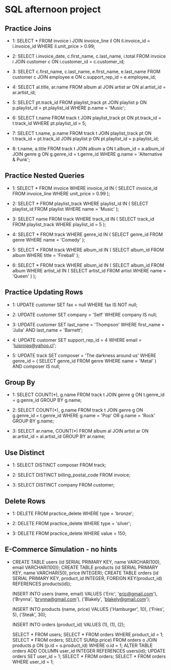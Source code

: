 # SQL afternoon project

## Practice Joins

- 1: SELECT * FROM invoice i
    JOIN invoice_line il ON il.invoice_id = i.invoice_id
    WHERE il.unit_price > 0.99;

- 2: SELECT i.invoice_date, c.first_name, c.last_name, i.total
    FROM invoice i
    JOIN customer c ON i.customer_id = c.customer_id;

- 3: SELECT c.first_name, c.last_name, e.first_name, e.last_name
    FROM customer c
    JOIN employee e ON c.support_rep_id = e.employee_id;

- 4: SELECT al.title, ar.name
    FROM album al
    JOIN artist ar ON al.artist_id = ar.artist_id;

- 5: SELECT pt.track_id
    FROM playlist_track pt
    JOIN playlist p ON p.playlist_id = pt.playlist_id
    WHERE p.name = 'Music';

- 6: SELECT t.name FROM track t
    JOIN playlist_track pt ON pt.track_id = t.track_id
    WHERE pt.playlist_id = 5;

- 7: SELECT t.name, p.name FROM track t
    JOIN playlist_track pt ON t.track_id = pt.track_id
    JOIN playlist p ON pt.playlist_id = p.playlist_id;

- 8: t.name, a.title FROM track t
    JOIN album a ON t.album_id = a.album_id
    JOIN genre g ON g.genre_id = t.genre_id
    WHERE g.name = 'Alternative & Punk';



## Practice Nested Queries

- 1: SELECT * FROM invoice
    WHERE invoice_id IN ( SELECT invoice_id FROM invoice_line WHERE unit_price > 0.99 );

- 2: SELECT * FROM playlist_track
    WHERE playlist_id IN ( SELECT playlist_id FROM playlist WHERE name = 'Music' );

- 3: SELECT name FROM track
    WHERE track_id IN ( SELECT track_id FROM playlist_track WHERE playlist_id = 5 );

- 4: SELECT * FROM track
    WHERE genre_id IN ( SELECT genre_id FROM genre WHERE name = 'Comedy' );

- 5: SELECT * FROM track
    WHERE album_id IN ( SELECT album_id FROM album WHERE title = 'Fireball' );

- 6: SELECT * FROM track
    WHERE album_id IN ( 
  SELECT album_id FROM album WHERE artist_id IN ( 
    SELECT artist_id FROM artist WHERE name = 'Queen'
   )
  ); 

## Practice Updating Rows

- 1: UPDATE customer
    SET fax = null
    WHERE fax IS NOT null;

- 2: UPDATE customer
    SET company = 'Self'
    WHERE company IS null;

- 3: UPDATE customer 
    SET last_name = 'Thompson' 
    WHERE first_name = 'Julia' AND last_name = 'Barnett';

- 4: UPDATE customer
    SET support_rep_id = 4
    WHERE email = 'luisrojas@yahoo.cl';

- 5: UPDATE track
    SET composer = 'The darkness around us'
    WHERE genre_id = ( SELECT genre_id FROM genre WHERE name = 'Metal' )
    AND composer IS null;

## Group By

- 1: SELECT COUNT(*), g.name FROM track t
    JOIN genre g ON t.genre_id = g.genre_id
    GROUP BY g.name;

- 2: SELECT COUNT(*), g.name FROM track t
    JOIN genre g ON g.genre_id = t.genre_id
    WHERE g.name = 'Pop' OR g.name = 'Rock'
    GROUP BY g.name;

- 3: SELECT ar.name, COUNT(*) FROM album al
    JOIN artist ar ON ar.artist_id = al.artist_id
    GROUP BY ar.name;


## Use Distinct

- 1: SELECT DISTINCT composer FROM track;

- 2: SELECT DISTINCT billing_postal_code FROM invoice;

- 3: SELECT DISTINCT company FROM customer;


## Delete Rows

- 1: DELETE FROM practice_delete 
    WHERE type = 'bronze';

- 2: DELETE FROM practice_delete 
    WHERE type = 'silver';

- 3: DELETE FROM practice_delete 
    WHERE value = 150;

## E-Commerce Simulation - no hints

- CREATE TABLE users (id SERIAL PRIMARY KEY, name VARCHAR(100), email VARCHAR(100));
    CREATE TABLE products (id SERIAL PRIMARY KEY, name VARCHAR(50), price INTEGER);
    CREATE TABLE orders (id SERIAL PRIMARY KEY, product_id INTEGER, FOREIGN KEY(product_id) REFERENCES products(id));

    INSERT INTO users (name, email)
    VALUES ('Eric', 'eric@gmail.com'), ('Brynna', 'brynna@gmail.com'), ('Blakely', 'blakely@gmail.com');

    INSERT INTO products (name, price)
    VALUES ('Hamburger', 10), ('Fries', 5), ('Steak', 30);

    INSERT INTO orders (product_id)
    VALUES (1), (1), (2);

    SELECT * FROM users;
    SELECT * FROM orders WHERE product_id = 1;
    SELECT * FROM orders;
    SELECT SUM(p.price)
    FROM orders o
    JOIN products p ON (p.id = o.product_id)
    WHERE o.id = 1;
    ALTER TABLE orders ADD COLUMN user_id INTEGER REFERENCES users(id);
    UPDATE orders
    SET user_id = 1;
    SELECT * FROM orders;
    SELECT * FROM orders WHERE user_id = 1;
    
